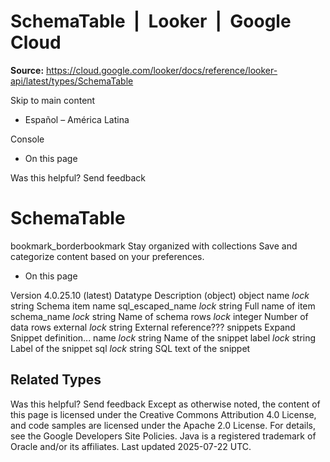 # SchemaTable  |  Looker  |  Google Cloud

**Source:** https://cloud.google.com/looker/docs/reference/looker-api/latest/types/SchemaTable

Skip to main content 


  * Español – América Latina

Console 
  * On this page




Was this helpful?
Send feedback 
#  SchemaTable
bookmark_borderbookmark Stay organized with collections  Save and categorize content based on your preferences.
  * On this page


Version 4.0.25.10 (latest) 
Datatype
Description
(object)
object 
name
_lock_
string 
Schema item name
sql_escaped_name
_lock_
string 
Full name of item
schema_name
_lock_
string 
Name of schema
rows
_lock_
integer 
Number of data rows
external
_lock_
string 
External reference???
snippets
Expand Snippet definition... 
name
_lock_
string 
Name of the snippet
label
_lock_
string 
Label of the snippet
sql
_lock_
string 
SQL text of the snippet
## Related Types


Was this helpful?
Send feedback 
Except as otherwise noted, the content of this page is licensed under the Creative Commons Attribution 4.0 License, and code samples are licensed under the Apache 2.0 License. For details, see the Google Developers Site Policies. Java is a registered trademark of Oracle and/or its affiliates.
Last updated 2025-07-22 UTC.


